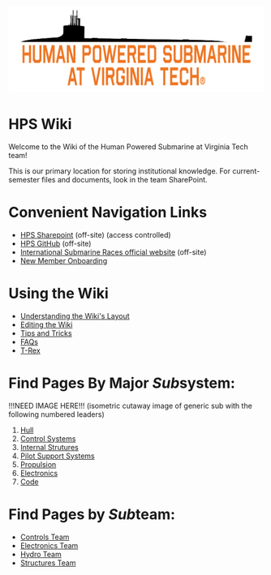 # ![hps_logo1](hps_logo1.0d58f8f35c7f254d23fc.png)
# HPS Wiki

Welcome to the Wiki of the Human Powered Submarine at Virginia Tech team!

This is our primary location for storing institutional knowledge. For current-semester files and documents, look in the team SharePoint.

# Convenient Navigation Links
- [HPS Sharepoint](https://virginiatech.sharepoint.com/sites/HPS) (off-site) (access controlled)
- [HPS GitHub](https://github.com/VT-HPS) (off-site)
- [International Submarine Races official website](https://internationalsubmarineraces.org/) (off-site)
- [New Member Onboarding](wiki_setup\new_member_resources\new-member-onboarding.md)

# Using the Wiki
  - [Understanding the Wiki's Layout](wiki_setup/wiki-layout-plan.md)
  - [Editing the Wiki](wiki_setup/editing-the-wiki.md)
  - [Tips and Tricks](wiki_setup/tips.md)
  - [FAQs](wiki_setup/faqs.md)
  - [T-Rex](https://chromedino.com/)

# Find Pages By Major *Sub*system:
!!!NEED IMAGE HERE!!! 
(isometric cutaway image of generic sub with the following numbered leaders)

1. [Hull](subsystems/hull/hull.md)
2. [Control Systems](subsystems/control_systems/control_systems.md)
3. [Internal Strutures](subsystems/internal_structures/internal-structures.md)
4. [Pilot Support Systems]()
5. [Propulsion](subsystems/propulsion/propulsion.md)
6. [Electronics](subsystems/electronics/electronics.md)
7. [Code](subsystems/code/code-subsystem-page.md)

# Find Pages by *Sub*team:
- [Controls Team](subteams/controls-subteam.md)
- [Electronics Team](subteams/electronics-subteam.md)
- [Hydro Team](subteams/hydro-subteam.md)
- [Structures Team](subteams/structures-subteam.md)


